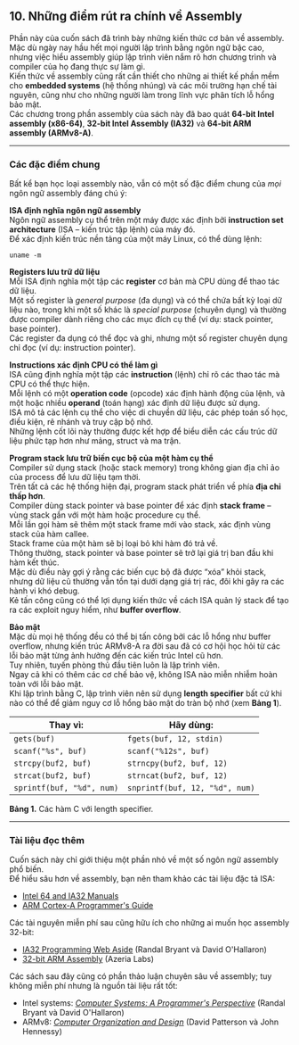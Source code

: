## 10. Những điểm rút ra chính về Assembly

Phần này của cuốn sách đã trình bày những kiến thức cơ bản về assembly.  
Mặc dù ngày nay hầu hết mọi người lập trình bằng ngôn ngữ bậc cao, nhưng việc hiểu assembly giúp lập trình viên nắm rõ hơn chương trình và compiler của họ đang thực sự làm gì.  
Kiến thức về assembly cũng rất cần thiết cho những ai thiết kế phần mềm cho **embedded systems** (hệ thống nhúng) và các môi trường hạn chế tài nguyên, cũng như cho những người làm trong lĩnh vực phân tích lỗ hổng bảo mật.  
Các chương trong phần assembly của sách này đã bao quát **64-bit Intel assembly (x86-64)**, **32-bit Intel Assembly (IA32)** và **64-bit ARM assembly (ARMv8-A)**.

---

### Các đặc điểm chung

Bất kể bạn học loại assembly nào, vẫn có một số đặc điểm chung của *mọi* ngôn ngữ assembly đáng chú ý:

**ISA định nghĩa ngôn ngữ assembly**  
Ngôn ngữ assembly cụ thể trên một máy được xác định bởi **instruction set architecture** (ISA – kiến trúc tập lệnh) của máy đó.  
Để xác định kiến trúc nền tảng của một máy Linux, có thể dùng lệnh:

```
uname -m
```

**Registers lưu trữ dữ liệu**  
Mỗi ISA định nghĩa một tập các **register** cơ bản mà CPU dùng để thao tác dữ liệu.  
Một số register là *general purpose* (đa dụng) và có thể chứa bất kỳ loại dữ liệu nào, trong khi một số khác là *special purpose* (chuyên dụng) và thường được compiler dành riêng cho các mục đích cụ thể (ví dụ: stack pointer, base pointer).  
Các register đa dụng có thể đọc và ghi, nhưng một số register chuyên dụng chỉ đọc (ví dụ: instruction pointer).

**Instructions xác định CPU có thể làm gì**  
ISA cũng định nghĩa một tập các **instruction** (lệnh) chỉ rõ các thao tác mà CPU có thể thực hiện.  
Mỗi lệnh có một **operation code** (opcode) xác định hành động của lệnh, và một hoặc nhiều **operand** (toán hạng) xác định dữ liệu được sử dụng.  
ISA mô tả các lệnh cụ thể cho việc di chuyển dữ liệu, các phép toán số học, điều kiện, rẽ nhánh và truy cập bộ nhớ.  
Những lệnh cốt lõi này thường được kết hợp để biểu diễn các cấu trúc dữ liệu phức tạp hơn như mảng, struct và ma trận.

**Program stack lưu trữ biến cục bộ của một hàm cụ thể**  
Compiler sử dụng stack (hoặc stack memory) trong không gian địa chỉ ảo của process để lưu dữ liệu tạm thời.  
Trên tất cả các hệ thống hiện đại, program stack phát triển về phía **địa chỉ thấp hơn**.  
Compiler dùng stack pointer và base pointer để xác định **stack frame** – vùng stack gắn với một hàm hoặc procedure cụ thể.  
Mỗi lần gọi hàm sẽ thêm một stack frame mới vào stack, xác định vùng stack của hàm callee.  
Stack frame của một hàm sẽ bị loại bỏ khi hàm đó trả về.  
Thông thường, stack pointer và base pointer sẽ trở lại giá trị ban đầu khi hàm kết thúc.  
Mặc dù điều này gợi ý rằng các biến cục bộ đã được “xóa” khỏi stack, nhưng dữ liệu cũ thường vẫn tồn tại dưới dạng giá trị rác, đôi khi gây ra các hành vi khó debug.  
Kẻ tấn công cũng có thể lợi dụng kiến thức về cách ISA quản lý stack để tạo ra các exploit nguy hiểm, như **buffer overflow**.

**Bảo mật**  
Mặc dù mọi hệ thống đều có thể bị tấn công bởi các lỗ hổng như buffer overflow, nhưng kiến trúc ARMv8-A ra đời sau đã có cơ hội học hỏi từ các lỗi bảo mật từng ảnh hưởng đến các kiến trúc Intel cũ hơn.  
Tuy nhiên, tuyến phòng thủ đầu tiên luôn là lập trình viên.  
Ngay cả khi có thêm các cơ chế bảo vệ, không ISA nào miễn nhiễm hoàn toàn với lỗi bảo mật.  
Khi lập trình bằng C, lập trình viên nên sử dụng **length specifier** bất cứ khi nào có thể để giảm nguy cơ lỗ hổng bảo mật do tràn bộ nhớ (xem **Bảng 1**).

| Thay vì:                  | Hãy dùng:                           |
|---------------------------|--------------------------------------|
| `gets(buf)`               | `fgets(buf, 12, stdin)`              |
| `scanf("%s", buf)`        | `scanf("%12s", buf)`                 |
| `strcpy(buf2, buf)`       | `strncpy(buf2, buf, 12)`             |
| `strcat(buf2, buf)`       | `strncat(buf2, buf, 12)`             |
| `sprintf(buf, "%d", num)` | `snprintf(buf, 12, "%d", num)`       |

**Bảng 1.** Các hàm C với length specifier.

---

### Tài liệu đọc thêm

Cuốn sách này chỉ giới thiệu một phần nhỏ về một số ngôn ngữ assembly phổ biến.  
Để hiểu sâu hơn về assembly, bạn nên tham khảo các tài liệu đặc tả ISA:

- [Intel 64 and IA32 Manuals](https://software.intel.com/en-us/articles/intel-sdm#architecture)  
- [ARM Cortex-A Programmer's Guide](https://developer.arm.com/docs/den0024/a/preface)

Các tài nguyên miễn phí sau cũng hữu ích cho những ai muốn học assembly 32-bit:

- [IA32 Programming Web Aside](http://csapp.cs.cmu.edu/3e/waside/waside-ia32.pdf) (Randal Bryant và David O'Hallaron)  
- [32-bit ARM Assembly](https://azeria-labs.com/writing-arm-assembly-part-1/) (Azeria Labs)

Các sách sau đây cũng có phần thảo luận chuyên sâu về assembly; tuy không miễn phí nhưng là nguồn tài liệu rất tốt:

- Intel systems: [*Computer Systems: A Programmer's Perspective*](http://csapp.cs.cmu.edu/) (Randal Bryant và David O'Hallaron)  
- ARMv8: [*Computer Organization and Design*](https://textbooks.elsevier.com/web/product_details.aspx?isbn=9780128017333) (David Patterson và John Hennessy)